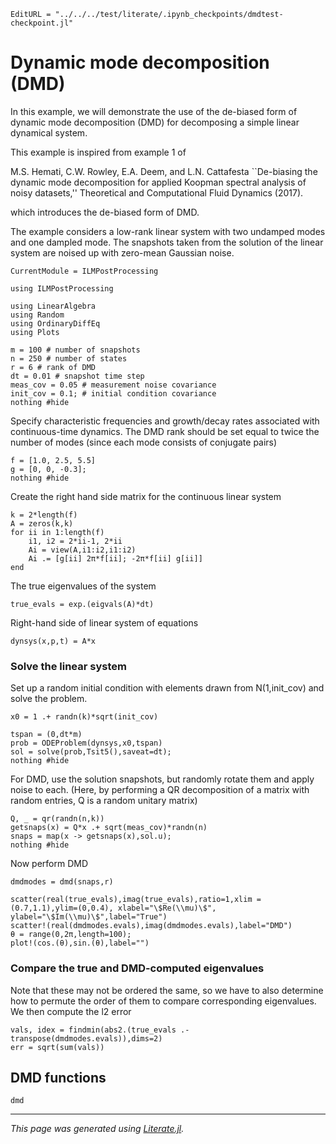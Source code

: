 ```@meta
EditURL = "../../../test/literate/.ipynb_checkpoints/dmdtest-checkpoint.jl"
```

# Dynamic mode decomposition (DMD)
In this example, we will demonstrate the use of the de-biased form of dynamic mode decomposition (DMD) for
decomposing a simple linear dynamical system.

This example is inspired from example 1 of

M.S. Hemati, C.W. Rowley, E.A. Deem, and L.N. Cattafesta
   ``De-biasing the dynamic mode decomposition for
     applied Koopman spectral analysis of noisy datasets,''
     Theoretical and Computational Fluid Dynamics (2017).

which introduces the de-biased form of DMD.

The example considers a low-rank linear system with
two undamped modes and one dampled mode. The snapshots taken from the
solution of the linear system are noised up with zero-mean Gaussian noise.

```@meta
CurrentModule = ILMPostProcessing
```

````@example dmdtest-checkpoint
using ILMPostProcessing

using LinearAlgebra
using Random
using OrdinaryDiffEq
using Plots

m = 100 # number of snapshots
n = 250 # number of states
r = 6 # rank of DMD
dt = 0.01 # snapshot time step
meas_cov = 0.05 # measurement noise covariance
init_cov = 0.1; # initial condition covariance
nothing #hide
````

Specify characteristic frequencies and growth/decay rates
associated with continuous-time dynamics.
The DMD rank should be set equal to twice the number of modes
(since each mode consists of conjugate pairs)

````@example dmdtest-checkpoint
f = [1.0, 2.5, 5.5]
g = [0, 0, -0.3];
nothing #hide
````

Create the right hand side matrix for the continuous linear system

````@example dmdtest-checkpoint
k = 2*length(f)
A = zeros(k,k)
for ii in 1:length(f)
    i1, i2 = 2*ii-1, 2*ii
    Ai = view(A,i1:i2,i1:i2)
    Ai .= [g[ii] 2π*f[ii]; -2π*f[ii] g[ii]]
end
````

The true eigenvalues of the system

````@example dmdtest-checkpoint
true_evals = exp.(eigvals(A)*dt)
````

Right-hand side of linear system of equations

````@example dmdtest-checkpoint
dynsys(x,p,t) = A*x
````

### Solve the linear system
Set up a random initial condition with elements drawn from N(1,init_cov)
and solve the problem.

````@example dmdtest-checkpoint
x0 = 1 .+ randn(k)*sqrt(init_cov)

tspan = (0,dt*m)
prob = ODEProblem(dynsys,x0,tspan)
sol = solve(prob,Tsit5(),saveat=dt);
nothing #hide
````

For DMD, use the solution snapshots, but
randomly rotate them and apply noise to each.
(Here, by performing a QR decomposition of a matrix with random entries,
Q is a random unitary matrix)

````@example dmdtest-checkpoint
Q, _ = qr(randn(n,k))
getsnaps(x) = Q*x .+ sqrt(meas_cov)*randn(n)
snaps = map(x -> getsnaps(x),sol.u);
nothing #hide
````

Now perform DMD

````@example dmdtest-checkpoint
dmdmodes = dmd(snaps,r)

scatter(real(true_evals),imag(true_evals),ratio=1,xlim = (0.7,1.1),ylim=(0,0.4), xlabel="\$Re(\\mu)\$", ylabel="\$Im(\\mu)\$",label="True")
scatter!(real(dmdmodes.evals),imag(dmdmodes.evals),label="DMD")
θ = range(0,2π,length=100);
plot!(cos.(θ),sin.(θ),label="")
````

### Compare the true and DMD-computed eigenvalues
Note that these may not be ordered the same, so we have to
also determine how to permute the order of them to compare
corresponding eigenvalues. We then compute the l2 error

````@example dmdtest-checkpoint
vals, idex = findmin(abs2.(true_evals .- transpose(dmdmodes.evals)),dims=2)
err = sqrt(sum(vals))
````

## DMD functions
```@docs
dmd
```

---

*This page was generated using [Literate.jl](https://github.com/fredrikekre/Literate.jl).*

